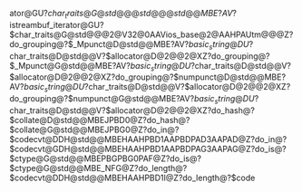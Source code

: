 ator@GU?$char_traits@G@std@@@std@@@std@@MBE?AV?$istreambuf_iterator@GU?$char_traits@G@std@@@2@V32@0AAVios_base@2@AAHPAUtm@@@Z ?do_grouping@?$_Mpunct@D@std@@MBE?AV?$basic_string@DU?$char_traits@D@std@@V?$allocator@D@2@@2@XZ ?do_grouping@?$_Mpunct@G@std@@MBE?AV?$basic_string@DU?$char_traits@D@std@@V?$allocator@D@2@@2@XZ ?do_grouping@?$numpunct@D@std@@MBE?AV?$basic_string@DU?$char_traits@D@std@@V?$allocator@D@2@@2@XZ ?do_grouping@?$numpunct@G@std@@MBE?AV?$basic_string@DU?$char_traits@D@std@@V?$allocator@D@2@@2@XZ ?do_hash@?$collate@D@std@@MBEJPBD0@Z ?do_hash@?$collate@G@std@@MBEJPBG0@Z ?do_in@?$codecvt@DDH@std@@MBEHAAHPBD1AAPBDPAD3AAPAD@Z ?do_in@?$codecvt@GDH@std@@MBEHAAHPBD1AAPBDPAG3AAPAG@Z ?do_is@?$ctype@G@std@@MBEPBGPBG0PAF@Z ?do_is@?$ctype@G@std@@MBE_NFG@Z ?do_length@?$codecvt@DDH@std@@MBEHAAHPBD1I@Z ?do_length@?$code
